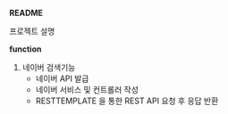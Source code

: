 **README**

프로젝트 설명

**function**

1. 네이버 검색기능
   - 네이버 API 발급
   - 네이버 서비스 및 컨트롤러 작성
   - RESTTEMPLATE 을 통한 REST API 요청 후 응답 반환
